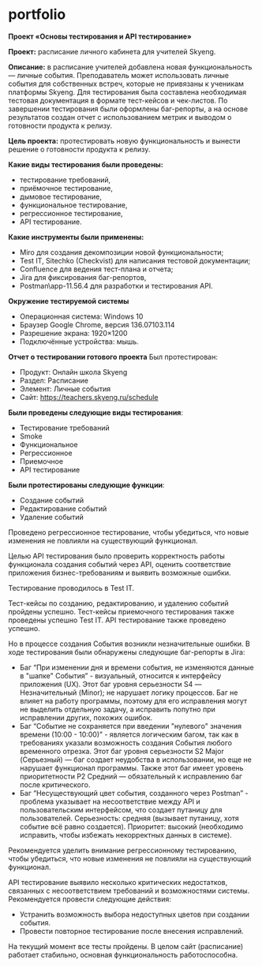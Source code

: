 # portfolio
**Проект «Основы тестирования и API тестирование»**

**Проект:** расписание личного кабинета для учителей Skyeng.

**Описание:** в расписание учителей добавлена новая функциональность — личные события. Преподаватель может использовать личные события для собственных встреч, которые не привязаны к ученикам платформы Skyeng. Для тестирования была составлена необходимая тестовая документация в формате тест-кейсов и чек-листов. По завершении тестирования были оформлены баг-репорты, а на основе результатов создан отчет с использованием метрик и выводом о готовности продукта к релизу.

**Цель проекта:** протестировать новую функциональность и вынести решение о готовности продукта к релизу.

**Какие виды тестирования были проведены:**
- тестирование требований,
- приёмочное тестирование,
- дымовое тестирование,
- функциональное тестирование,
- регрессионное тестирование,
- API тестирование.

**Какие инструменты были применены:**

- Miro для создания декомпозиции новой функциональности;
- Test IT, Sitechko (Checkvist) для написания тестовой документации;
- Confluence для ведения тест-плана и отчета;
- Jira для фиксирования баг-репортов,
- Postman\app-11.56.4 для разработки и тестирования API.

**Окружение тестируемой системы**
- Операционная система: Windows 10
- Браузер Google Chrome, версия 136.07103.114
- Разрешение экрана: 1920×1200
- Подключённые устройства: мышь.

**Отчет о тестировании готового проекта**
Был протестирован:
- Продукт: Онлайн школа Skyeng
- Раздел: Расписание
- Элемент: Личные события
- Сайт: https://teachers.skyeng.ru/schedule
  
**Были проведены следующие виды тестирования**:
- Тестирование требований
- Smoke
- Функциональное
- Регрессионное
- Приемочное
- API тестирование

**Были протестированы следующие функции**:
- Создание событий
- Редактирование событий
- Удаление событий

Проведено регрессионное тестирование, чтобы убедиться, что новые изменения не повлияли на существующий функционал.

Целью API тестирования было проверить корректность работы функционала создания событий через API, оценить соответствие приложения бизнес-требованиям и выявить возможные ошибки.

Тестирование проводилось в Test IT.

Тест-кейсы по созданию, редактированию, и удалению событий пройдены успешно.
Тест-кейсы приемочного тестирования также проведены успешно Test IT.
API тестирование также проведено успешно.

Но в процессе создания События возникли незначительные ошибки.
В ходе тестирования были обнаружены следующие баг-репорты в Jira:
- Баг “При изменении дня и времени события, не изменяются данные в "шапке" События”  -  визуальный, относится к интерфейсу приложения (UX). Этот баг уровня серьезности S4 — Незначительный (Minor); не нарушает логику процессов. Баг не влияет на работу программы, поэтому для его исправления могут не выделить отдельную задачу, а исправить попутно при исправлении других, похожих ошибок.
- Баг “Событие не сохраняется при введении "нулевого" значения времени (10:00 - 10:00)”  - является логическим багом, так как в требованиях указали возможность создания События любого временного отрезка. Этот баг уровня серьезности S2 Major (Серьезный) — баг создает неудобства в использовании, но еще не нарушает функционал программы. Также этот баг имеет уровень приоритетности P2 Средний — обязательный к исправлению баг после критического.
- Баг “Несуществующий цвет события, созданного через Postman” - проблема указывает на несоответствие между API и пользовательским интерфейсом, что создает путаницу для пользователей. Серьезность: средняя (вызывает путаницу, хотя событие всё равно создается). Приоритет: высокий (необходимо исправить, чтобы избежать некорректных данных в системе).

Рекомендуется уделить внимание регрессионному тестированию, чтобы убедиться, что новые изменения не повлияли на существующий функционал.

API тестирование выявило несколько критических недостатков, связанных с несоответствием требований и возможностями системы. Рекомендуется провести следующие действия:
- Устранить возможность выбора недоступных цветов при создании события.
- Провести повторное тестирование после внесения исправлений.

На текущий момент все тесты пройдены. В целом сайт (расписание) работает стабильно, основная функциональность работоспособна.
